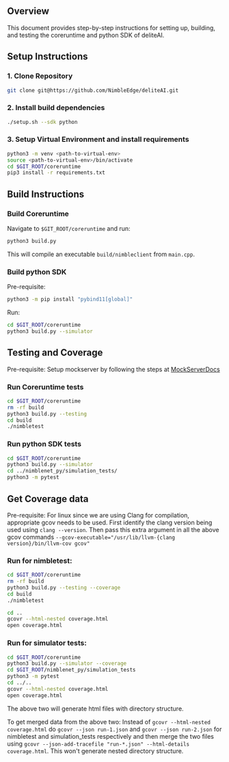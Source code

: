 ## Overview
This document provides step-by-step instructions for setting up, building, and testing the coreruntime and python SDK of deliteAI.

## Setup Instructions

### 1. Clone Repository
```sh
git clone git@https://github.com/NimbleEdge/deliteAI.git
```

### 2. Install build dependencies
```sh
./setup.sh --sdk python
```
### 3. Setup Virtual Environment and install requirements
```sh
python3 -m venv <path-to-virtual-env>
source <path-to-virtual-env>/bin/activate
cd $GIT_ROOT/coreruntime
pip3 install -r requirements.txt
```
## Build Instructions

### Build Coreruntime
Navigate to `$GIT_ROOT/coreruntime` and run:
```sh
python3 build.py
```
This will compile an executable `build/nimbleclient` from `main.cpp`.

### Build python SDK
Pre-requisite:
```sh
python3 -m pip install "pybind11[global]"
```
Run:
```sh
cd $GIT_ROOT/coreruntime
python3 build.py --simulator
```

## Testing and Coverage

Pre-requisite: Setup mockserver by following the steps at [MockServerDocs](../mockserver/README.md)
### Run Coreruntime tests
```sh
cd $GIT_ROOT/coreruntime
rm -rf build
python3 build.py --testing
cd build
./nimbletest
```
### Run python SDK tests
```sh
cd $GIT_ROOT/coreruntime 
python3 build.py --simulator
cd ../nimblenet_py/simulation_tests/
python3 -m pytest
```

## Get Coverage data
Pre-requisite: For linux since we are using Clang for compilation, appropriate gcov needs to be used. First identify the clang version being used using `clang --version`. Then pass this extra argument in all the above gcov commands `--gcov-executable="/usr/lib/llvm-{clang version}/bin/llvm-cov gcov"`

### Run for nimbletest:
```sh
cd $GIT_ROOT/coreruntime
rm -rf build
python3 build.py --testing --coverage
cd build
./nimbletest

cd ..
gcovr --html-nested coverage.html
open coverage.html
```

### Run for simulator tests:
```sh
cd $GIT_ROOT/coreruntime
python3 build.py --simulator --coverage
cd $GIT_ROOT/nimblenet_py/simulation_tests
python3 -m pytest
cd ../..
gcovr --html-nested coverage.html
open coverage.html
```

The above two will generate html files with directory structure.

To get merged data from the above two:
Instead of `gcovr --html-nested coverage.html` do `gcovr --json run-1.json` and `gcovr --json run-2.json` for nimbletest and simulation_tests respectively and then merge the two files using `gcovr --json-add-tracefile "run-*.json" --html-details coverage.html`. This won't generate nested directory structure.